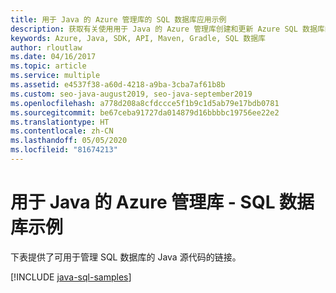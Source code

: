 ```yaml
---
title: 用于 Java 的 Azure 管理库的 SQL 数据库应用示例
description: 获取有关使用用于 Java 的 Azure 管理库创建和更新 Azure SQL 数据库的示例代码
keywords: Azure, Java, SDK, API, Maven, Gradle, SQL 数据库
author: rloutlaw
ms.date: 04/16/2017
ms.topic: article
ms.service: multiple
ms.assetid: e4537f38-a60d-4218-a9ba-3cba7af61b8b
ms.custom: seo-java-august2019, seo-java-september2019
ms.openlocfilehash: a778d208a8cfdccce5f1b9c1d5ab79e17bdb0781
ms.sourcegitcommit: be67ceba91727da014879d16bbbbc19756ee22e2
ms.translationtype: HT
ms.contentlocale: zh-CN
ms.lasthandoff: 05/05/2020
ms.locfileid: "81674213"
---
```

# <a name="azure-management-libraries-for-java---sql-database-samples"></a>用于 Java 的 Azure 管理库 - SQL 数据库示例

下表提供了可用于管理 SQL 数据库的 Java 源代码的链接。

[!INCLUDE [java-sql-samples](includes/java-sql-samples.md)]